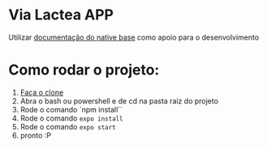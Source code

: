 # Via Lactea APP

Utilizar [documentação do native base](https://docs.nativebase.io/) como apoio para o desenvolvimento




# Como rodar o projeto:

1.   [Faça o clone](http://escoladeti.unicesumar.edu.br:8083/escoladeti2022time03/via-lactea-app)
2.  Abra o bash ou powershell e de cd na pasta raiz do projeto 
3.  Rode o comando `npm install``
4.  Rode o comando `expo install`
5.  Rode o comando `expo start`
6.  pronto :P
